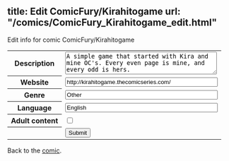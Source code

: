 title: Edit ComicFury/Kirahitogame
url: "/comics/ComicFury_Kirahitogame_edit.html"
---
Edit info for comic ComicFury/Kirahitogame

<form name="comic" action="http://gaepostmail.appspot.com/comic/" method="post">
<table class="comicinfo">
<tr>
<th>Description</th><td><textarea name="description" cols="40" rows="3">A simple game that started with Kira and mine OC's. Every even page is mine, and every odd is hers.</textarea></td>
</tr>
<tr>
<th>Website</th><td><input type="text" name="url" value="http://kirahitogame.thecomicseries.com/" size="40"/></td>
</tr>
<tr>
<th>Genre</th><td><input type="text" name="genre" value="Other" size="40"/></td>
</tr>
<tr>
<th>Language</th><td><input type="text" name="language" value="English" size="40"/></td>
</tr>
<tr>
<th>Adult content</th><td><input type="checkbox" name="adult" value="adult" /></td>
</tr>
<tr>
<th></th><td>
<input type="hidden" name="comic" value="ComicFury_Kirahitogame" />
<input type="submit" name="submit" value="Submit" />
</td>
</tr>
</table>
</form>

Back to the [comic](ComicFury_Kirahitogame.html).

